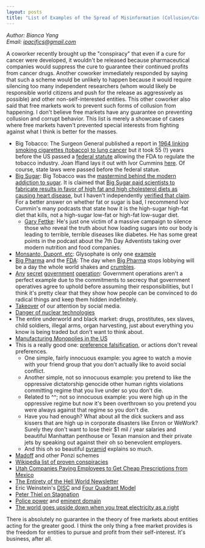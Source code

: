 ```yaml
---
layout: posts
title: "List of Examples of the Spread of Misinformation (Collusion/Corruption)"
---
```

*Author: Bianca Yang*<br>
*Email: <a href="mailto:ipacifics@gmail.com?subject=Hello from the XDRT Blog">ipacifics@gmail.com</a>*<br>

A coworker recently brought up the "conspiracy" that even if a cure for cancer were developed, it wouldn't be
released because pharmaceutical companies would suppress the cure to guarantee their continued profits from
cancer drugs. Another coworker immediately responded by saying that such a scheme would be unlikely to happen
because it would require silencing too many independent researchers (whom would likely be responsible world citizens
and push for the release as aggressively as possible) and other non-self-interested entities. This other coworker
also said that free markets work to prevent such forms of collusion from happening. I don't believe free markets
have any guarantee on preventing collusion and corrupt behavior. This list is merely a showcase of cases where
free markets haven't prevented special interests from fighting against what I think is better for the masses.
* Big Tobacco: The Surgeon General published a report in [1964 linking smoking cigarettes (tobacco) to lung
cancer](https://www.pbs.org/newshour/health/first-surgeon-general-report-on-smokings-health-effects-marks-50-year-anniversary)
but it took 55 (!) years before the US passed a [federal
statute](https://en.wikipedia.org/wiki/Family_Smoking_Prevention_and_Tobacco_Control_Act) allowing the FDA to regulate the
tobacco industry. Joan Ifland lays it out with Ivor Cummins [here](https://thefatemperor.com/ep38-joan-ifland-the-textbook-on-processed-food-addiction/).
Of course, state laws were passed before the federal statue.
* [Big Sugar](https://openheart.bmj.com/content/4/2/e000729): Big Tobacco was the
[mastermind behind the modern addiction to sugar](https://www.nytimes.com/2019/03/14/health/big-tobacco-kool-aid-sugar-obesity.html).
It is claimed that [Big Sugar paid scientists to fabricate results in favor of high fat and high
cholesterol diets as causing heart disease](https://www.reddit.com/r/todayilearned/comments/akjziz/til_in_the_1960s_the_sugar_industry_funded_and/),
but I haven't independently [verified that claim](https://slate.com/technology/2018/03/big-sugar-isnt-to-blame-for-steering-us-away-from-fat.html).
For a better answer on whether fat or sugar is bad, I recommend Ivor Cummin's many podcasts that state how it is the high-sugar high-fat diet
that kills, not a high-sugar low-fat or high-fat low-sugar diet.
  * [Gary Fettke](https://thefatemperor.com/wp-content/uploads/2019/04/Why-the-War-on-Meat-Find-out-here-from-Dr.-Gary-Belinda-Fettke-Podcast-16.pdf):
  He's just one victim of a massive campaign to silence those who reveal the truth about how loading sugars into our body is leading to terrible, terrible diseases like
  diabetes. He has some great points in the podcast about the 7th Day Adventists taking over modern nutrition and food companies.
* [Monsanto, Dupont, etc](https://science.house.gov/imo/media/doc/02.06.18%20-%20Spinning%20Science%20and%20Silencing%20Scientists_0.pdf):
Glysophate is only one [example](https://www.counterpunch.org/2019/06/25/modified-a-film-about-gmos-and-the-corruption-of-the-food-supply-for-profit/)
* [Big Pharma](https://www.reddit.com/r/politics/comments/3p2bvr/last_year_the_pharmaceutical_industry_spent_250/) and the
[FDA](https://www.reddit.com/r/conspiracy/comments/2vb6ns/constitutional_attorney_talks_about_fda/): The day
when [Big Pharma](https://www.youtube.com/watch?v=BcEI_2-flro) stops lobbying will be a day the whole world shakes and
[crumbles](https://publicintegrity.org/politics/state-politics/pharma-lobbying-held-deep-influence-over-opioid-policies/).
* [Any](https://en.wikipedia.org/wiki/Unethical_human_experimentation_in_the_United_States)
[secret](https://en.wikipedia.org/wiki/Project_MKUltra)
[government](https://www.cia.gov/library/readingroom/collection/family-jewels) [operation](https://en.wikipedia.org/wiki/Phoenix_Program):
Government operations aren't a perfect example due to the commitments to secrecy that government operatives agree to uphold
before assuming their responsibilities, but I think it's pretty clear that they show how people can be convinced to do
radical things and keep them hidden indefinitely.
* [Takeover](http://jacek.zlydach.pl/blog/2019-07-31-ads-as-cancer.html) of our attention by social media.
* [Danger of nuclear technologies](https://threadreaderapp.com/thread/1105105488197357569.html)
* The entire underworld and black market: drugs, prostitutes, sex slaves, child soldiers, illegal arms, organ harvesting, just about everything
you know is being traded but don't want to think about.
* [Manufacturing Monopolies in the US](https://www.theamericanconservative.com/articles/americas-monopoly-crisis-hits-the-military/)
* This is a really good one: [preference falsification](http://rationallyspeakingpodcast.org/show/rs-198-timur-kuran-on-private-truths-and-public-lies.html), or actions don't reveal preferences.
  * One simple, fairly innocuous example: you agree to watch a movie with your friend group that you don't actually like to avoid social conflict.
  * Another simple, not so innocuous example: you pretend to like the oppressive dictatorship genocide other human rights violations committing regime that you live under so you don't die.
  * Related to ^^; not so innocuous example: you were high up in the oppressive regime but now it's been overthrown so you pretend you were always against that regime so you don't die.
  * Have you had enough? What about all the dick suckers and ass kissers that are high up in corporate disasters like Enron or WeWork? Surely they don't want to lose their
    $1 mil / year salaries and beautiful Manhattan penthouse or Texan mansion and their private jets by speaking out against their oh so benevolent employers.
  * And this oh so beautiful [pyramid](https://twitter.com/harmonylion1/status/1215674705417424898) explains so much.
* [Madoff](https://vi.wikipedia.org/wiki/Bernard_Madoff) and other Ponzi schemes
* [Wikipedia list of proven conspiracies](http://web.archive.org/web/20190422213709/https://en.wikipedia.org/wiki/List_of_proven_conspiracies)
* [Utah Companies Paying Employees to Get Cheap Prescriptions from Mexico](https://www.sltrib.com/mexico-pharmacy-tourism/)
* [The Entirety of the Hell World Newsletter](https://luke.substack.com/p/each-time-she-woke-up-she-repeated)
* Eric Weinstein's [DISC](https://twitter.com/ericrweinstein/status/1222907103402029056)
and [Four Quadrant Model](https://twitter.com/ericrweinstein/status/954860660436824064)
* [Peter Thiel on Stagnation](https://www.youtube.com/watch?v=iRleB034EC8)
* [Police power](https://en.wikipedia.org/wiki/Police_power_(United_States_constitutional_law))
and [eminent domain](https://en.wikipedia.org/wiki/Eminent_domain)
* [The world goes upside down when you treat electricity as a
right](https://marginalrevolution.com/marginalrevolution/2020/03/the-consequences-of-treating-electricity-as-a-right.html?ck_subscriber_id=547821799)

There is absolutely no guarantee in the theory of free markets about entities acting for the greater good. I think the only thing a free market provides is the
freedom for entities to pursue and profit from their self-interest. It's business, after all.
